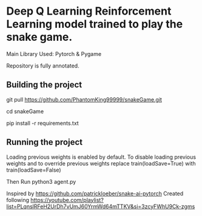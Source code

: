 # Deep Q Learning Reinforcement Learning model trained to play the snake game.
Main Library Used: Pytorch & Pygame

Repository is fully annotated. 

## Building the project
git pull https://github.com/PhantomKing99999/snakeGame.git

cd snakeGame

pip install -r requirements.txt


## Running the project

Loading previous weights is enabled by default. 
To disable loading previous weights and to override previous weights replace train(loadSave=True) with train(loadSave=False)

Then Run
python3 agent.py 

Inspired by https://github.com/patrickloeber/snake-ai-pytorch
Created following https://youtube.com/playlist?list=PLqnslRFeH2UrDh7vUmJ60YrmWd64mTTKV&si=3zcyFWhU9Ck-zgms 

